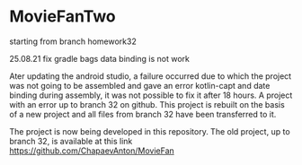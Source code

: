 # MovieFanTwo
starting from branch homework32

25.08.21 fix gradle bags data binding is not work

Ater updating the android studio, a failure occurred due to which the project was not going to be assembled and gave an error kotlin-capt 
and date binding during assembly, it was not possible to fix it after 18 hours. A project with an error up to branch 32 on github. This project 
is rebuilt on the basis of a new project and all files from branch 32 have been transferred to it.

The project is now being developed in this repository. The old project, up to branch 32, is available at this link https://github.com/ChapaevAnton/MovieFan
